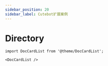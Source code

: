 ```yaml
---
sidebar_position: 20
sidebar_label: Cutebot扩展案例
---
```



# Directory

```mdx-code-block
import DocCardList from '@theme/DocCardList';

<DocCardList />
```
